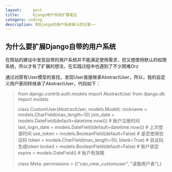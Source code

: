 ```yaml
---
layout:     post
title:      Django用户系统扩展笔记
category: coding
description: 和Django的用户系统奋斗的记录~~
---
```


## 为什么要扩展Django自带的用户系统

在网站的建设中发现自带的用户系统并不能满足使用需求，但又想使用默认的权限系统，所以才有了扩展的想法，在实践过程中也遇到了不少困难Orz

通过对原有User模型的查找，发现User直接继承AbstractUser，所以，我的自定义用户表同样继承了AbstractUser，代码如下：

> from django.contrib.auth.models import AbstractUser
> from django.db import models
>
> class CustomUser(AbstractUser, models.Model):
>    nickname = models.CharField(max_length=10)
>    join_date = models.DateField(default=datetime.now()) # 账户注册时间
>    last_login_date = models.DateField(default=datetime.now()) # 上次登录时间
>    use_token = models.BooleanField(default=False) # 是否使用验证码
>    token = models.CharField(max_length=50, blank=True) # 验证码生成token
>    locked = models.BooleanField(default=False) # 账户锁定
>    expire = models.DateField() # 账户有效期
>
>    class Meta:
>        permissions = (("can_view_customuser", "读取用户表"),)